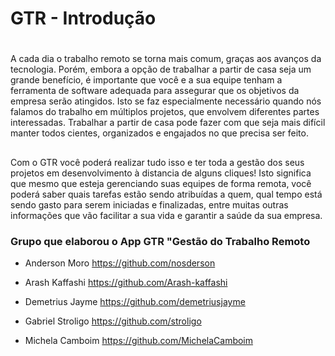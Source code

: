 # GTR - Introdução

#

A cada dia o trabalho remoto se torna mais comum, graças aos avanços
da tecnologia. Porém, embora a opção de trabalhar a partir de casa
seja um grande benefício, é importante que você e a sua equipe tenham
a ferramenta de software adequada para assegurar que os objetivos da
empresa serão atingidos. Isto se faz especialmente necessário quando
nós falamos do trabalho em múltiplos projetos, que envolvem diferentes
partes interessadas. Trabalhar a partir de casa pode fazer com que
seja mais difícil manter todos cientes, organizados e engajados no que
precisa ser feito.

##

Com o GTR você poderá realizar tudo isso e ter toda a gestão dos seus
projetos em desenvolvimento à distancia de alguns cliques! Isto
significa que mesmo que esteja gerenciando suas equipes de forma remota,
você poderá saber quais tarefas estão sendo atribuídas a quem, qual
tempo está sendo gasto para serem iniciadas e finalizadas, entre muitas
outras informações que vão facilitar a sua vida e garantir a saúde da
sua empresa.

### Grupo que elaborou o App GTR "Gestão do Trabalho Remoto

- Anderson Moro https://github.com/nosderson

- Arash Kaffashi https://github.com/Arash-kaffashi

- Demetrius Jayme https://github.com/demetriusjayme

- Gabriel Stroligo https://github.com/stroligo

- Michela Camboim https://github.com/MichelaCamboim
